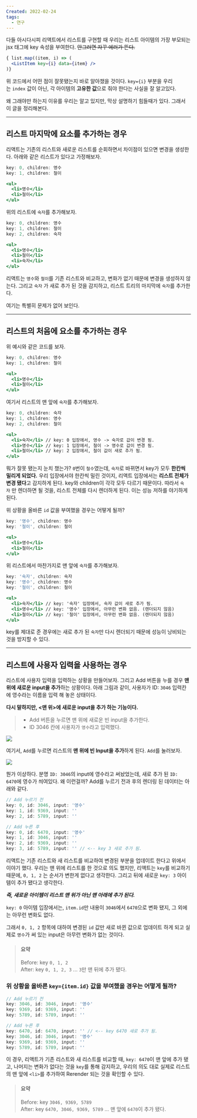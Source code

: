 ```yaml
---
Created: 2022-02-24
tags:
  - 연구
---
```

다들 아시다시피 리액트에서 리스트를 구현할 때 우리는 리스트 아이템의 가장 부모되는 jsx 태그에 key 속성을 부여한다. ~~안그러면 자꾸 에러가 뜬다.~~

```jsx
{ list.map((item, i) => (
  <ListItem key={i} data={item} />
)}
```

위 코드에서 어떤 점이 잘못됐는지 바로 알아챘을 것이다. `key={i}` 부분을 우리는 `index` 값이 아닌, 각 아이템의 **고유한 값**으로 줘야 한다는 사실을 잘 알고있다.

왜 그래야만 하는지 이유를 우리는 알고 있지만, 막상 설명하기 힘들때가 있다. 그래서 이 글을 정리해본다.

---

## 리스트 마지막에 요소를 추가하는 경우

리액트는 기존의 리스트와 새로운 리스트를 순회하면서 차이점이 있으면 변경을 생성한다. 아래와 같은 리스트가 있다고 가정해보자.

```jsx
key: 0, children: 영수
key: 1, children: 철이

<ul>
  <li>영수</li>
  <li>철이</li>
</ul>
```

위의 리스트에 `숙자`를 추가해보자.

```jsx
key: 0, children: 영수
key: 1, children: 철이
key: 2, children: 숙자

<ul>
  <li>영수</li>
  <li>철이</li>
  <li>숙자</li>
</ul>
```

리액트는 `영수`와 `철이`를 기존 리스트와 비교하고, 변화가 없기 때문에 변경을 생성하지 않는다. 그리고 `숙자` 가 새로 추가 된 것을 감지하고, 리스트 트리의 마지막에 `숙자`를 추가한다.

여기는 특별히 문제가 없어 보인다.

---

## 리스트의 처음에 요소를 추가하는 경우

위 예시와 같은 코드를 보자.

```jsx
key: 0, children: 영수
key: 1, children: 철이

<ul>
  <li>영수</li>
  <li>철이</li>
</ul>
```

여기서 리스트의 맨 앞에 `숙자`를 추가해보자.

```jsx
key: 0, children: 숙자
key: 1, children: 영수
key: 2, children: 철이

<ul>
  <li>숙자</li> // key: 0 입장에서, 영수 -> 숙자로 값이 변경 됨.
  <li>영수</li> // key: 1 입장에서, 철이 -> 영수로 값이 변경 됨.
  <li>철이</li> // key: 2 입장에서, 철이 값이 새로 추가 됨.
</ul>
```

뭐가 잘못 됐는지 눈치 챘는가? `0`번이 `철수`였는데, `숙자`로 바뀌면서 key가 모두 **한칸씩 밀리게 되었다.** 우리 입장에서야 한칸씩 밀린 것이지, 리액트 입장에서는 **리스트 전체가 변경 됐다**고 감지하게 된다. key와 children이 각각 모두 다르기 때문이다. 따라서 `숙자` 만 렌더하면 될 것을, 리스트 전체를 다시 렌더하게 된다. 이는 성능 저하를 야기하게 된다.

위 상황을 올바른 `id` 값을 부여했을 경우는 어떻게 될까?

```jsx
key: '영수', children: 영수
key: '철이', children: 철이

<ul>
  <li>영수</li>
  <li>철이</li>
</ul>
```

위 리스트에서 마찬가지로 맨 앞에 `숙자`를 추가해보자.

```jsx
key: '숙자', children: 숙자
key: '영수', children: 영수
key: '철이', children: 철이

<ul>
  <li>숙자</li> // key: '숙자' 입장에서, 숙자 값이 새로 추가 됨.
  <li>영수</li> // key: '영수' 입장에서, 아무런 변화 없음. (렌더되지 않음)
  <li>철이</li> // key: '철이' 입장에서, 아무런 변화 없음. (렌더되지 않음)
</ul>
```

key를 제대로 준 경우에는 새로 추가 된 `숙자`만 다시 렌더되기 때문에 성능이 낭비되는 것을 방지할 수 있다.

---

## 리스트에 사용자 입력을 사용하는 경우

리스트에 사용자 입력을 입력하는 상황을 만들어보자. 그리고 Add 버튼을 누를 경우 **맨 위에 새로운 input을 추가**하는 상황이다. 아래 그림과 같이, 사용자가 ID: `3046` 입력칸에 영수라는 이름을 입력 해 놓은 상태이다.

**다시 말하지만, <맨 위>에 새로운 input을 추가 하는 기능이다.**

> -   Add 버튼을 누르면 맨 위에 새로운 빈 input을 추가한다.
> -   ID 3046 칸에 사용자가 `영수`라고 입력했다.

![](https://velog.velcdn.com/images%2Fjohnyworld%2Fpost%2F36003cae-416b-4a33-b7f0-d718bafe2527%2FScreen%20Shot%202022-02-24%20at%205.12.57%20PM.png)

여기서, `Add`를 누르면 리스트의 **맨 위에 빈 Input을 추가**하게 된다. `Add`를 눌러보자.

![](https://velog.velcdn.com/images%2Fjohnyworld%2Fpost%2F70b99323-d6ad-40d5-82e4-74d1f799df66%2FScreen%20Shot%202022-02-24%20at%205.13.10%20PM.png)

뭔가 이상하다. 분명 `ID: 3046`의 input에 영수라고 써놨었는데, 새로 추가 된 `ID: 6470`에 영수가 씌여있다. 왜 이런걸까? Add를 누르기 전과 후의 렌더링 된 데이터는 아래와 같다.

```jsx
// Add 누르기 전
key: 0, id: 3046, input: '영수'
key: 1, id: 9369, input: ''
key: 2, id: 5789, input: ''
```

```jsx
// Add 누른 후
key: 0, id: 6470, input: '영수'
key: 1, id: 3046, input: ''
key: 2, id: 9369, input: ''
key: 3, id: 5789, input: '' // <-- key 3 새로 추가 됨.
```

리액트는 기존 리스트와 새 리스트를 비교하여 변경된 부분을 업데이트 한다고 위에서 이야기 했다. 우리는 맨 위에 리스트를 한 것으로 의도 했지만, 리액트는 `key`를 비교하기 때문에, `0, 1, 2` 는 순서가 변한게 없다고 생각한다. 그리고 뒤에 새로운 `key: 3` 아이템이 추가 됐다고 생각한다.

**_즉, 새로운 아이템이 리스트 맨 위가 아닌 맨 아래에 추가 된다._**

`key: 0` 아이템 입장에서는, `item.id`만 내용이 `3046`에서 `6470`으로 변화 됐지, 그 외에는 아무런 변화도 없다.

그래서 `0, 1, 2` 항목에 대하여 변경된 `id` 값만 새로 바뀐 값으로 업데이트 하게 되고 실제로 `영수`가 써 있는 input은 아무런 변화가 없는 것이다.

> #### 요약
> 
> Before: key `0, 1, 2`  
> After: key `0, 1, 2, 3` ... `3`만 맨 뒤에 추가 됐다.

### 위 상황을 올바른 `key={item.id}` 값을 부여했을 경우는 어떻게 될까?

```jsx
// Add 누르기 전
key: 3046, id: 3046, input: '영수'
key: 9369, id: 9369, input: ''
key: 5789, id: 5789, input: ''
```

```jsx
// Add 누른 후
key: 6470, id: 6470, input: '' // <-- key 6470 새로 추가 됨.
key: 3046, id: 3046, input: '영수'
key: 9369, id: 9369, input: ''
key: 5789, id: 5789, input: ''
```

이 경우, 리액트가 기존 리스트와 새 리스트를 비교할 때, `key: 6470`이 맨 앞에 추가 됐고, 나머지는 변화가 없다는 것을 `key`를 통해 감지하고, 우리의 의도 대로 실제로 리스트의 맨 앞에 `<li>`를 추가하여 Rerender 되는 것을 확인할 수 있다.

> #### 요약
> 
> Before: key `3046, 9369, 5789`  
> After: key `6470, 3046, 9369, 5789` ... 맨 앞에 `6470`이 추가 됐다.